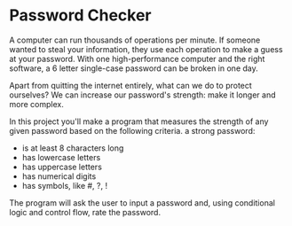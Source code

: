 # Password Checker
A computer can run thousands of operations per minute. If someone wanted to steal your information, they use each operation to make a guess at your password. With one high-performance computer and the right software, a 6 letter single-case password can be broken in one day.

Apart from quitting the internet entirely, what can we do to protect ourselves? We can increase our password's strength: make it longer and more complex.

In this project you'll make a program that measures the strength of any given password based on the following criteria. a strong password:
* is at least 8 characters long
* has lowercase letters
* has uppercase letters
* has numerical digits
* has symbols, like #, ?, !

The program will ask the user to input a password and, using conditional logic and control flow, rate the password.